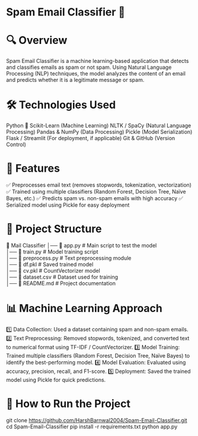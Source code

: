 # Spam Email Classifier 🚀
# 🔍 Overview
Spam Email Classifier is a machine learning-based application that detects and classifies emails as spam or not spam. Using Natural Language Processing (NLP) techniques, the model analyzes the content of an email and predicts whether it is a legitimate message or spam.

# 🛠️ Technologies Used
Python 🐍
Scikit-Learn (Machine Learning)
NLTK / SpaCy (Natural Language Processing)
Pandas & NumPy (Data Processing)
Pickle (Model Serialization)
Flask / Streamlit (For deployment, if applicable)
Git & GitHub (Version Control)

# 📌 Features
✅ Preprocesses email text (removes stopwords, tokenization, vectorization)
✅ Trained using multiple classifiers (Random Forest, Decision Tree, Naïve Bayes, etc.)
✅ Predicts spam vs. non-spam emails with high accuracy
✅ Serialized model using Pickle for easy deployment

# 📂 Project Structure
📁 Mail Classifier
│── 📄 app.py             # Main script to test the model  
│── 📄 train.py           # Model training script  
│── 📄 preprocess.py      # Text preprocessing module  
│── 📄 df.pkl             # Saved trained model  
│── 📄 cv.pkl             # CountVectorizer model  
│── 📄 dataset.csv        # Dataset used for training  
│── 📄 README.md          # Project documentation  

# 📊 Machine Learning Approach
1️⃣ Data Collection: Used a dataset containing spam and non-spam emails.
2️⃣ Text Preprocessing: Removed stopwords, tokenized, and converted text to numerical format using TF-IDF / CountVectorizer.
3️⃣ Model Training: Trained multiple classifiers (Random Forest, Decision Tree, Naïve Bayes) to identify the best-performing model.
4️⃣ Model Evaluation: Evaluated using accuracy, precision, recall, and F1-score.
5️⃣ Deployment: Saved the trained model using Pickle for quick predictions.

# 🚀 How to Run the Project
git clone https://github.com/HarshBarnwal2004/Spam-Email-Classifier.git
cd Spam-Email-Classifier
pip install -r requirements.txt
python app.py
